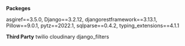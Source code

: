 **Packeges**

asgiref==3.5.0,
Django==3.2.12,
djangorestframework==3.13.1,
Pillow==9.0.1,
pytz==2022.1,
sqlparse==0.4.2,
typing_extensions==4.1.1

**Third Party**
twilio 
cloudinary 
django_filters
